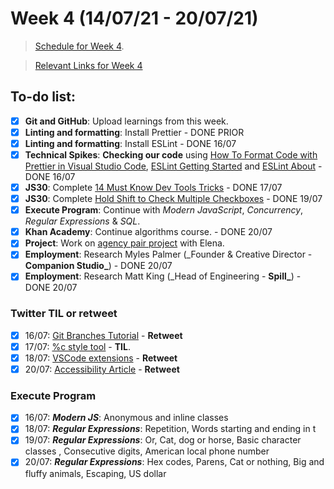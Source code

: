 # Week 4 (14/07/21 - 20/07/21)

> [Schedule for Week 4](https://learn.foundersandcoders.com/course/syllabus/pre-app-5/schedule/).

> [Relevant Links for Week 4](https://mjow1999.github.io/FAC-Links/)

## To-do list:

- [x] **Git and GitHub**: Upload learnings from this week.
- [x] **Linting and formatting**: Install Prettier - DONE PRIOR
- [x] **Linting and formatting**: Install ESLint - DONE 16/07
- [x] **Technical Spikes**: **Checking our code** using [How To Format Code with Prettier in Visual Studio Code](https://www.digitalocean.com/community/tutorials/how-to-format-code-with-prettier-in-visual-studio-code), [ESLint Getting Started](https://eslint.org/docs/user-guide/getting-started) and [ESLint About](https://eslint.org/docs/about/) - DONE 16/07
- [x] **JS30**: Complete [14 Must Know Dev Tools Tricks](https://courses.wesbos.com/account/access/60d7a25c8981fd4f947017c5/view/194129876) - DONE 17/07
- [x] **JS30**: Complete [Hold Shift to Check Multiple Checkboxes](https://courses.wesbos.com/account/access/60d7a25c8981fd4f947017c5/view/194129765) - DONE 19/07
- [x] **Execute Program**: Continue with _Modern JavaScript_, _Concurrency_, _Regular Expressions_ & _SQL_.
- [x] **Khan Academy**: Continue algorithms course. - DONE 20/07
- [x] **Project**: Work on [agency pair project](https://github.com/fac22/Michael-Elena-Agency) with Elena.
- [x] **Employment**: Research Myles Palmer (\_Founder & Creative Director - **Companion Studio\_**) - DONE 20/07
- [x] **Employment**: Research Matt King (\_Head of Engineering - **Spill\_**) - DONE 20/07

### Twitter TIL or retweet

- [x] 16/07: [Git Branches Tutorial](https://twitter.com/freeCodeCamp/status/1415718302635200518?s=20) - **Retweet**
- [x] 17/07: [%c style tool](https://twitter.com/michWills99/status/1416485700678164496?s=20) - **TIL**.
- [x] 18/07: [VSCode extensions](https://twitter.com/swastika0015/status/1416756934703648774?s=20) - **Retweet**
- [x] 20/07: [Accessibility Article](https://twitter.com/SaraSoueidan/status/1417427511429025799?s=20) - **Retweet**

### Execute Program

- [x] 16/07: **_Modern JS_**: Anonymous and inline classes
- [x] 18/07: **_Regular Expressions_**: Repetition, Words starting and ending in t
- [x] 19/07: **_Regular Expressions_**: Or, Cat, dog or horse, Basic character classes , Consecutive digits, American local phone number
- [x] 20/07: **_Regular Expressions_**: Hex codes, Parens, Cat or nothing, Big and fluffy animals, Escaping, US dollar

